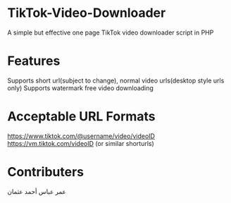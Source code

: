 # TikTok-Video-Downloader
A simple but effective one page TikTok video downloader script in PHP
# Features
Supports short url(subject to change), normal video urls(desktop style urls only)
Supports watermark free video downloading
# Acceptable URL Formats
https://www.tiktok.com/@username/video/videoID
https://vm.tiktok.com/videoID (or similar shorturls)
# Contributers
عمر عباس أحمد عثمان
